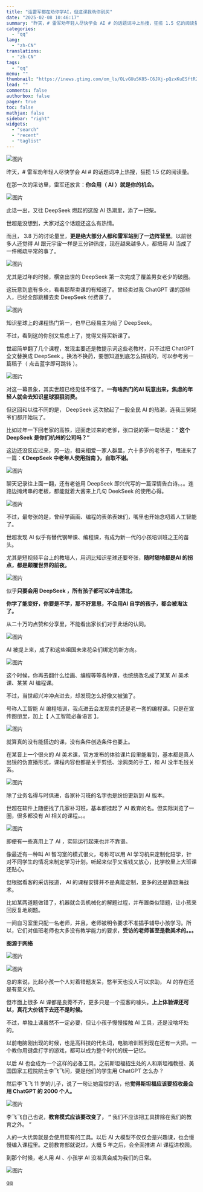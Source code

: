 ```yaml
---
title: "连雷军都在劝你学AI，但这课我劝你别买"
date: "2025-02-08 10:46:17"
summary: "昨天，# 雷军劝年轻人尽快学会 AI # 的话题词冲上热搜，狂揽 1.5 亿的阅读量。在那一次的采访..."
categories:
  - "qq"
lang:
  - "zh-CN"
translations:
  - "zh-CN"
tags:
  - "qq"
menu: ""
thumbnail: "https://inews.gtimg.com/om_ls/OLvGUu5K85-C6JXj-pQzxKuESftR2iNWlfK3ZJzB6UoMwAA_640360/0"
lead: ""
comments: false
authorbox: false
pager: true
toc: false
mathjax: false
sidebar: "right"
widgets:
  - "search"
  - "recent"
  - "taglist"
---
```


![图片](https://inews.gtimg.com/news_bt/G4DcANOde1egtxHidyu5hYu1SIaOzLV7WZTOY6JeZo1lYAA/0)

昨天，# 雷军劝年轻人尽快学会 AI # 的话题词冲上热搜，狂揽 1.5 亿的阅读量。

在那一次的采访里，雷军还放言：**你会用（ AI ）就是你的机会。**

![图片](https://inews.gtimg.com/news_bt/Owim6tQAMo0y1CHKd95dKMIj-9RrOF2bOAlQ_ZVoSLKWMAA/641)

此话一出，又往 DeepSeek 燃起的这股 AI 热潮里，添了一把柴。

世超是没想到，大家对这个话题还这么有热情。

而且， 3.8 万的讨论量里，**更是绝大部分人都和雷军站到了一边阵营里**。以前很多人还觉得 AI 跟元宇宙一样是三分钟热度，现在越来越多人，都把用 AI 当成了一件稀疏平常的事了。

![图片](https://inews.gtimg.com/news_bt/OlHNZHb-Z7BB8Ke0NE4Hfddp7E2H_5i2G_pbVwmCApp88AA/641)

尤其是过年的时候，横空出世的 DeepSeek 第一次完成了覆盖男女老少的破圈。

这玩意到底有多火，看看那帮卖课的有知道了。曾经卖过我 ChatGPT 课的那些人，已经全部跳槽去卖 DeepSeek 付费课了。

![图片](https://inews.gtimg.com/news_bt/OzzOiUZ695ueueQO-91o3edCuHVsiqAfOdUX8bYiZPfz8AA/641)

知识星球上的课程热门第一，也早已经易主为给了 DeepSeek。

不过，看到这的你别又焦虑上了，觉得又得买新课了。

世超简单翻了几个课程，发现主要还是教提示词这些老教材，只不过把 ChatGPT 全文替换成 DeepSeek 。换汤不换药，要想知道到底怎么搞钱的，可以参考另一篇稿子（ 点击蓝字即可跳转 ）。

![图片](https://inews.gtimg.com/news_bt/Oq-C2X4VPtl2m3pGQxaUE6pJyflntJAbct6BEtKpWB86EAA/641)

对这一幕景象，其实世超已经见怪不怪了。**一有啥热门的AI 玩意出来，焦虑的年轻人就会去知识星球狠狠消费。**

但这回和以往不同的是， DeepSeek 这次掀起了一股全民 AI 的热潮，连我三舅姥爷们都开始玩了。

比如过年一下回老家的高铁，迎面走过来的老爹，张口说的第一句话是：“ **这个 DeepSeek 是你们杭州的公司吗？”**

这边还没反应过来，另一边，相亲相爱一家人群里，六十多岁的老爷子，甩进来了一篇：**《 DeepSeek 中老年人使用指南 》，自取不谢。**

![图片](https://inews.gtimg.com/news_bt/OrWg55sYbWZq2Bpv5y9yyTXIT4IKbI20Qgmn7kY0bx4VsAA/641)

聊天记录往上面一翻，还有老爸用 DeepSeek 即兴代写的一篇深情告白诗。。。连路边摊烤串的老板，都能就着大酱来上几句 DeekSeek 的使用心得。

![图片](https://inews.gtimg.com/news_bt/OgiDrMQC7rj-zes1Z7FhW1VPWfEaxuIbJk8AT7-LdtwDQAA/641)

不过，最夸张的是，曾经学画画、编程的表弟表妹们，嘴里也开始念叨着人工智能了。

世超发现 AI 似乎有替代钢琴课、编程课，有成为新一代的小孩培训班之王的苗头。

尤其是短视频平台上的教培人，用词比知识星球还要夸张，**随时随地都是AI 的拐点，都是颠覆世界的前夜。**

![图片](https://inews.gtimg.com/news_bt/OkWoufb_fx-NAZhFUT5CpJmG0wXHv3ZCzDmlUCvPZAj68AA/641)

似乎**只要会用 DeepSeek ，所有孩子都可以冲击清北。**

**你学了能变好，你要是不学，那不好意思，不会用AI 自学的孩子，都会被淘汰了。**

从二十万的点赞和分享里，不能看出家长们对于此话的认同。

![图片](https://inews.gtimg.com/news_bt/OPSLTtyPob9TIPUR23ifUWWGEDEDuUMbnQk2OsRd6BG2EAA/641)

AI 被提上来，成了和这些祖国未来花朵们绑定的新方向。

![图片](https://inews.gtimg.com/news_bt/O8buW8VOTz80szFhUsbZ5NVeIX_84mHns7IOYgb5hx2G4AA/641)

这个时候，你再去翻什么绘画、编程等等各种课，也统统改名成了某某 AI 美术课、某某 AI 编程课。

不过，当世超兴冲冲点进去，却发现怎么好像又被骗了。

号称人工智能 AI 编程培训，我点进去会发现卖的还是老一套的编程课。只是在宣传图册里，加上【 人工智能必备语言 】。

![图片](https://inews.gtimg.com/news_bt/OFPtMBMOUE3GpYg3IV-Gs79uEOvwl63ZmFIE0yGyWyX78AA/641)

就算真的没有能搭边的课，没有条件创造条件也要上。

在某音上一个很火的 AI 美术课，官方发布的体验课片段里能看到，基本都是真人出镜的伪直播形式，课程内容也都是关于剪纸、涂鸦类的手工，和 AI 没半毛钱关系。

![图片](https://inews.gtimg.com/news_bt/Oj9FINLb8Hq3ThSB73JJq_UK55-DAZ8vwBfakbXML9L2IAA/641)

除了业务名得与时俱进，各家补习班的名字也是纷纷更新到 AI 版本。

世超在软件上随便找了几家补习班，基本都挂起了 AI 教育的名。但实际浏览了一圈，很多都没有 AI 相关的课程。。。

![图片](https://inews.gtimg.com/news_bt/O9ZB-l0lKtNWSavTQGzxuG6oc0kPOBn4uns0_5WC4gVF0AA/641)

即便有一些真用上了 AI ，实际运行起来也并不靠谱。

像最近有一种叫 AI 智习室的模式很火，号称可以用 AI 学习机来定制化陪学，针对不同学生的情况来制定学习计划。听起来似乎又省钱又放心，比学校里上大班课还贴心。

但根据看客的采访报道， AI 的课程安排并不是真能定制，更多的还是靠题海战术。

比如某两道题做错了，机器就会丢机械化的解题过程，并布置类似错题，让小孩来回反复地刷题。

一间自习室里只配一名老师，并且，老师被明令要求不准插手辅导小孩学习。所以，它们对值班老师也大多没有教学能力的要求，**受访的老师甚至是教美术的。。。**

**图源于网络**

![图片](https://inews.gtimg.com/news_bt/Ob8ZJ2hd65Ch-BWy3hWqMPqvLOoKlE-iUo-fYhtRdqZxUAA/641)

![图片](https://inews.gtimg.com/news_bt/OGQEJr1UFdeZqVBUl_qIm54xA8KyJHCLy0H-2NNdcieEkAA/641)

总的来说，比起小孩一个人对着错题发呆，憋半天也没人可以求助， AI 的存在还是有意义的。

但市面上很多 AI 课都是良莠不齐，更多只是一个揽客的噱头。**上上体验课还可以，真花大价钱下去还不是时候。**

不过，单独上课虽然不一定必要，但让小孩子慢慢接触 AI 工具，还是没啥坏处的。

以前电脑刚出现的时候，也是高科技的代名词，电脑培训班到现在还有一大把。一个教你用键盘打字的游戏，都可以成为整个时代的统一记忆。

以后 AI 也会成为一个这样的必备工具。之前斯坦福招生处的人和斯坦福教授、美国国家工程院院士李飞飞问，要是他们的学生用 ChatGPT 怎么办？

然后李飞飞 11 岁的儿子，说了一句让她震惊的话，他**觉得斯坦福应该要招收最会用 ChatGPT 的 2000 个人。**

![图片](https://inews.gtimg.com/news_bt/O765Sw3UnqM9Q11LoCCKiwktvVJwqjpn08Zzvsqz3C-sIAA/641)

李飞飞自己也说，**教育模式应该要改变了， “** 我们不应该把工具排除在我们的教育之外。 ”

人的一大优势就是会使用现有的工具。以后 AI 大模型不仅仅会是兴趣课，也会慢慢编入课程里。之前教育部就说过，大概 5 年之后，会全面推进 AI 课程进校园。

到那个时候，老人用 AI 、小孩学 AI 没准真会成为我们的日常。

![图片](https://inews.gtimg.com/news_bt/OVdnJXipkM-CbrjzxCcS18z7fAoWEPlnskaU_hVtGNmvgAA/641)

[qq](https://new.qq.com/rain/a/20250208A02U2T00)
